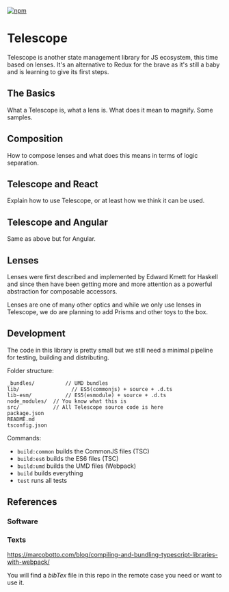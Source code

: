 [![npm](https://img.shields.io/npm/v/telescopejs.svg)]()

Telescope
=========

Telescope is another state management library for JS ecosystem, this time based on lenses. It's an alternative to Redux for the brave as it's still a baby and is learning to give its first steps.

## The Basics

What a Telescope is, what a lens is. What does it mean to magnify. Some samples.

## Composition

How to compose lenses and what does this means in terms of logic separation.

## Telescope and React

Explain how to use Telescope, or at least how we think it can be used.

## Telescope and Angular

Same as above but for Angular.

## Lenses

Lenses were first described and implemented by Edward Kmett for Haskell and since then have been getting more and more attention as a powerful abstraction for composable accessors.

Lenses are one of many other optics and while we only use lenses in Telescope, we do are planning to add Prisms and other toys to the box.

## Development

The code in this library is pretty small but we still need a minimal pipeline for testing, building and distributing.

Folder structure:

```
_bundles/		   // UMD bundles
lib/			     // ES5(commonjs) + source + .d.ts
lib-esm/		   // ES5(esmodule) + source + .d.ts
node_modules/  // You know what this is
src/           // All Telescope source code is here
package.json
README.md
tsconfig.json
```

Commands:

* `build:common` builds the CommonJS files (TSC)
* `build:es6` builds the ES6 files (TSC)
* `build:umd` builds the UMD files (Webpack)
* `build` builds everything
* `test` runs all tests

## References

### Software

### Texts

https://marcobotto.com/blog/compiling-and-bundling-typescript-libraries-with-webpack/

You will find a _bibTex_ file in this repo in the remote case you need or want to use it.
